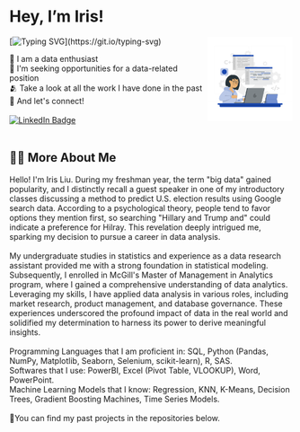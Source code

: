 <h1> Hey, I’m Iris! </h1>

<img src="./images/Hand coding-rafiki.png" width="30%" alt="vector" align="right"> 

[![Typing SVG](https://readme-typing-svg.herokuapp.com?font=Montserrat&color=blue&vCenter=true&lines=Data+Analytics💻;Market+Analytics🍀;Business+Intelligence🎉;Machine+Learning🗝️;Product+Management📊;)](https://git.io/typing-svg)


<div align = "left">
  👀 I am a data enthusiast<br>
  📖 I'm seeking opportunities for a data-related position<br>
  🫂 Take a look at all the work I have done in the past<br>
  🔭 And let's connect!

  </div>
<br> 


<div id="badges" align = "left">

  <a href="https://www.linkedin.com/in/xinran-iris-liu/">
    <img src="https://img.shields.io/badge/LinkedIn-0072b1?style=for-the-badge&logo=linkedin&logoColor=white" alt="LinkedIn Badge"/>
  </a>

  
  
 <!--- <a href="https://www.hackerrank.com/aa17011?hr_r=1">
    <img src="https://img.shields.io/badge/HackerRank-Green?style=for-the-badge&logo=hackerrank&logoColor=black" alt="HackerRank Badge"/>
  </a>
  <a href="https://www.codechef.com/users/anna_albert21">
    <img src="https://img.shields.io/badge/Codechef-brown?style=for-the-badge&logo=codechef&logoColor=white" alt="Codechef Badge"/>
  </a>) --->
</div>

<br>

## 👩‍💻 More About Me
<div align = "center">
</div>

Hello! I'm Iris Liu. During my freshman year, the term "big data" gained popularity, and I distinctly recall a guest speaker in one of my introductory classes discussing a method to predict U.S. election results using Google search data. According to a psychological theory, people tend to favor options they mention first, so searching "Hillary and Trump and" could indicate a preference for Hilray. This revelation deeply intrigued me, sparking my decision to pursue a career in data analysis. 
<br>
<br>
My undergraduate studies in statistics and experience as a data research assistant provided me with a strong foundation in statistical modeling. Subsequently, I enrolled in McGill's Master of Management in Analytics program, where I gained a comprehensive understanding of data analytics. Leveraging my skills, I have applied data analysis in various roles, including market research, product management, and database governance. These experiences underscored the profound impact of data in the real world and solidified my determination to harness its power to derive meaningful insights.
<br>
<br>
Programming Languages that I am proficient in: SQL, Python (Pandas, NumPy, Matplotlib, Seaborn, Selenium, scikit-learn), R, SAS.
<br>
Softwares that I use: PowerBI, Excel (Pivot Table, VLOOKUP), Word, PowerPoint.
<br>
Machine Learning Models that I know: Regression, KNN, K-Means, Decision Trees, Gradient Boosting Machines, Time Series Models.
<br>
<br>
🎏You can find my past projects in the repositories below.



<!---
## 🔝 Top Repositories
<div align = "center">
<a href="https://github.com/Annarhysa/Book-Recommendation">
  <img align="center" src="https://github-readme-stats.vercel.app/api/pin/?username=Annarhysa&repo=Book-Recommendation&theme=transparent" />
</a>
<a href="https://github.com/Annarhysa/Stock-Market-Advisor">
  <img align="center" src="https://github-readme-stats.vercel.app/api/pin/?username=Annarhysa&repo=Stock-Market-Advisor&theme=transparent" />
</a>
<a href="https://github.com/Annarhysa/Code-Translator">
  <img align="center" src="https://github-readme-stats.vercel.app/api/pin/?username=Annarhysa&repo=Code-Translator&theme=transparent" />
</a>
<a href="https://github.com/Annarhysa/CareerWise">
  <img align="center" src="https://github-readme-stats.vercel.app/api/pin/?username=Annarhysa&repo=CareerWise&theme=transparent" />
</a>
</div>
--->

<!---
Annarhysa/Annarhysa is a ✨ special ✨ repository because its `README.md` (this file) appears on your GitHub profile.
You can click the Preview link to take a look at your changes.
--->
